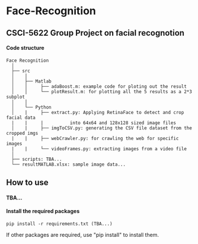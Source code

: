 # Face-Recognition

## CSCI-5622 Group Project on facial recognotion

#### Code structure
```
Face Recognition
  │ 
  ├── src
  │    │     
  │    ├── Matlab
  │    │     ├── adaBoost.m: example code for ploting out the result
  │    │     └── plotResult.m: for plotting all the 5 results as a 2*3 subplot
  │    │      
  │    └── Python
  │    |     ├── extract.py: Applying RetinaFace to detect and crop facial data
  |    |     |          into 64x64 and 128x128 sized image files
  │    |     ├── imgToCSV.py: generating the CSV file dataset from the cropped imgs
  |    |     ├── webCrawler.py: for crawling the web for specific images
  |    |     └── videoFrames.py: extracting images from a video file 
  │    
  ├── scripts: TBA...
  └── resultMATLAB.xlsx: sample image data...
```

## How to use 
#### TBA...

#### Install the required packages
    pip install -r requirements.txt (TBA...)
    
If other packages are required, use "pip install" to install them.

